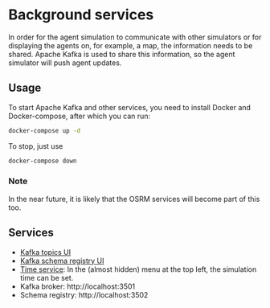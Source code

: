 # Background services

In order for the agent simulation to communicate with other simulators or for displaying the agents on, for example, a
map, the information needs to be shared. Apache Kafka is used to share this information, so the agent simulator will
push agent updates.

## Usage

To start Apache Kafka and other services, you need to install Docker and Docker-compose, after which you can run:

```bash
docker-compose up -d
```

To stop, just use

```bash
docker-compose down
```

### Note

In the near future, it is likely that the OSRM services will become part of this too.

## Services

- [Kafka topics UI](http://localhost:3600/#/)
- [Kafka schema registry UI](http://localhost:3601/#/)
- [Time service](http://localhost:8100/): In the (almost hidden) menu at the top left, the simulation time can be set.
- Kafka broker: http://localhost:3501
- Schema registry: http://localhost:3502
